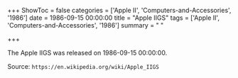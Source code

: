 +++
ShowToc = false
categories = ['Apple II', 'Computers-and-Accessories', '1986']
date = 1986-09-15 00:00:00
title = "Apple IIGS"
tags = ['Apple II', 'Computers-and-Accessories', '1986']
summary = " "

+++

The Apple IIGS was released on 1986-09-15 00:00:00.

Source: `https://en.wikipedia.org/wiki/Apple_IIGS`



